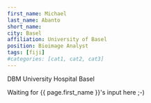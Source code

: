 ```yaml
---
first_name: Michael
last_name: Abanto
short_name: 
city: Basel
affiliation: University of Basel
position: Bioimage Analyst
tags: [fiji]
#categories: [cat1, cat2, cat3]
---
```

DBM University Hospital Basel

Waiting for {{ page.first_name }}'s input here ;-)


